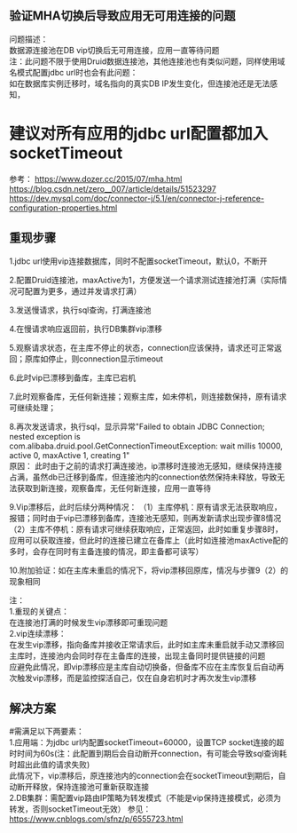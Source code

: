 ## 验证MHA切换后导致应用无可用连接的问题
问题描述：  
数据源连接池在DB vip切换后无可用连接，应用一直等待问题  
注：此问题不限于使用Druid数据连接池，其他连接池也有类似问题，同样使用域名模式配置jdbc url时也会有此问题：  
如在数据库实例迁移时，域名指向的真实DB IP发生变化，但连接池还是无法感知，  
# 建议对所有应用的jdbc url配置都加入socketTimeout

参考：
https://www.dozer.cc/2015/07/mha.html 
https://blog.csdn.net/zero__007/article/details/51523297  
https://dev.mysql.com/doc/connector-j/5.1/en/connector-j-reference-configuration-properties.html  
 
## 重现步骤
1.jdbc url使用vip连接数据库，同时不配置socketTimeout，默认0，不断开  

2.配置Druid连接池，maxActive为1，方便发送一个请求测试连接池打满（实际情况可配置为更多，通过并发请求打满）  

3.发送慢请求，执行sql查询，打满连接池  

4.在慢请求响应返回前，执行DB集群vip漂移  

5.观察请求状态，在主库不停止的状态，connection应该保持，请求还可正常返回；原库如停止，则connection显示timeout 

6.此时vip已漂移到备库，主库已宕机  

7.此时观察备库，无任何新连接；观察主库，如未停机，则连接数保持，原有请求可继续处理；

8.再次发送请求，执行sql，显示异常"Failed to obtain JDBC Connection; nested exception is com.alibaba.druid.pool.GetConnectionTimeoutException: wait millis 10000, active 0, maxActive 1, creating 1"  
原因：
此时由于之前的请求打满连接池，ip漂移时连接池无感知，继续保持连接占满，虽然db已迁移到备库，但连接池内的connection依然保持未释放，导致无法获取到新连接，观察备库，无任何新连接，应用一直等待    

9.Vip漂移后，此时后续分两种情况：
（1）主库停机：原有请求无法获取响应，报错；同时由于vip已漂移到备库，连接池无感知，则再发新请求出现步骤8情况  
（2）主库不停机：原有请求可继续获取响应，正常返回，此时如重复步骤8时，应用可以获取连接，但此时的连接已建立在备库上（此时如连接池maxActive配的多时，会存在同时有主备连接的情况，即主备都可读写）

10.附加验证：如在主库未重启的情况下，将vip漂移回原库，情况与步骤9（2）的现象相同    

注：  
1.重现的关键点：  
在连接池打满的时候发生vip漂移即可重现问题  
2.vip连续漂移：  
在发生vip漂移，指向备库并接收正常请求后，此时如主库未重启就手动又漂移回主库时，连接池内会同时存在主备库的连接，出现主备同时提供链接的问题  
应避免此情况，即vip漂移应是主库自动切换备，但备库不应在主库恢复后自动再次触发vip漂移，而是监控探活自己，仅在自身宕机时才再次发生vip漂移  


## 解决方案
#需满足以下两要素：  
1.应用端：为jdbc url内配置socketTimeout=60000，设置TCP socket连接的超时时间为60s(注：此配置到期后会自动断开connection，有可能会导致sql查询耗时超出此值的请求失败)  
此情况下，vip漂移后，原连接池内的connection会在socketTimeout到期后，自动断开释放，保持连接池可重新获取连接  
2.DB集群：需配置vip路由IP策略为转发模式（不能是vip保持连接模式，必须为转发，否则socketTimeout无效）
参见：https://www.cnblogs.com/sfnz/p/6555723.html



